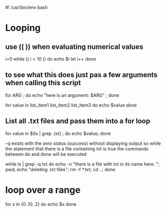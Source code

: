 #! /usr/bin/env bash


# Looping

## use (( )) when evaluating numerical values

i=0
while (( i < 10 ))
do
	echo $i
	let i++
done

## to see what this does just pas a few arguments when calling this script

for ARG ; do echo "here is an argument: $ARG" ; done

for value in list_item1 list_item2 list_item3
do
	echo $value
done

## List all .txt files and pass them into a for loop

for value in $(ls | grep .txt) ; do echo $value; done


-q exists with the zero status (success) without displaying output
so while the statement that there is a file containing txt is true
the commands between do and done will be executed

while ls | grep -q txt
do
	echo -n "there is a file with txt in its name here: ";
	pwd;
	echo "deleting .txt files";
	rm -f *.txt;
	cd ..;
done

# loop over a range

for x in {0..10..2}
do
	echo $x
done
